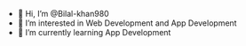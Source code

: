 - 👋 Hi, I’m @Bilal-khan980
- 👀 I’m interested in Web Development and App Development
- 🌱 I’m currently learning App Development

<!---
Bilal-khan980/Bilal-khan980 is a ✨ special ✨ repository because its `README.md` (this file) appears on your GitHub profile.
You can click the Preview link to take a look at your changes.
--->
